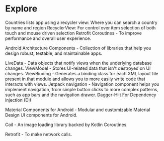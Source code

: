 # Explore
Countries lists app using  a recycler view: Where you can search a country by name and region
RecyclerView: For control over item selection of both touch and mouse driven selection
Retrofit
Coroutines - To improve performance and overall user experience.

Android Architecture Components - Collection of libraries that help you design robust, testable, and maintainable apps.

LiveData - Data objects that notify views when the underlying database changes.
ViewModel - Stores UI-related data that isn't destroyed on UI changes.
ViewBinding - Generates a binding class for each XML layout file present in that module and allows you to more easily write code that interacts with views.
Jetpack navigation - Navigation component helps you implement navigation, from simple button clicks to more complex patterns, such as app bars and the navigation drawer.
Dagger-Hilt For Dependency injection (DI)

Material Components for Android - Modular and customizable Material Design UI components for Android.

Coil - An image loading library backed by Kotlin Coroutines.

Retrofit - To make network calls.
